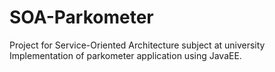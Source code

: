 # SOA-Parkometer
Project for Service-Oriented Architecture subject at university
Implementation of parkometer application using JavaEE.
